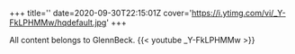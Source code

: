 +++
title=''
date=2020-09-30T22:15:01Z
cover='https://i.ytimg.com/vi/_Y-FkLPHMMw/hqdefault.jpg'
+++

All content belongs to GlennBeck.
{{< youtube _Y-FkLPHMMw >}}
